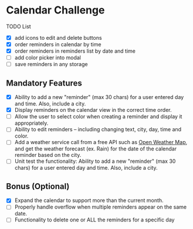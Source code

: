 # Calendar Challenge

TODO List

- [x] add icons to edit and delete buttons
- [x] order reminders in calendar by time
- [x] order reminders in reminders list by date and time
- [ ] add color picker into modal
- [ ] save reminders in any storage

## Mandatory Features

- [x] Ability to add a new "reminder" (max 30 chars) for a user entered day and time. Also, include a city.
- [x] Display reminders on the calendar view in the correct time order.
- [ ] Allow the user to select color when creating a reminder and display it appropriately.
- [ ] Ability to edit reminders – including changing text, city, day, time and color.
- [ ] Add a weather service call from a free API such as [​Open Weather Map​](https://openweathermap.org/forecast16), and get the
      weather forecast (ex. Rain) for the date of the calendar reminder based on the city.
- [ ] Unit test the functionality: ​Ability to add a new "reminder" (max 30 chars) for a user entered day and time. Also, include a city.

## Bonus (Optional)

- [x] Expand the calendar to support more than the current month.
- [ ] Properly handle overflow when multiple reminders appear on the same date.
- [ ] Functionality to delete one or ALL the reminders for a specific day

